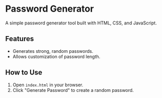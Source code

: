 # Password Generator

A simple password generator tool built with HTML, CSS, and JavaScript.

## Features
- Generates strong, random passwords.
- Allows customization of password length.

## How to Use
1. Open `index.html` in your browser.
2. Click "Generate Password" to create a random password.
